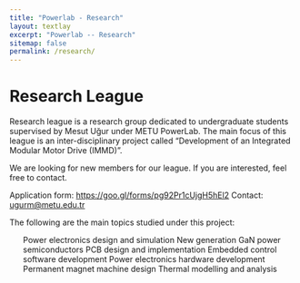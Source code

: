 ```yaml
---
title: "Powerlab - Research"
layout: textlay
excerpt: "Powerlab -- Research"
sitemap: false
permalink: /research/
---
```


# Research League
Research league is a research group dedicated to undergraduate students supervised by Mesut Uğur under METU PowerLab. The main focus of this league is an inter-disciplinary project called “Development of an Integrated Modular Motor Drive (IMMD)”.

We are looking for new members for our league. If you are interested, feel free to contact.

Application form: https://goo.gl/forms/pg92Pr1cUjgH5hEl2
Contact: ugurm@metu.edu.tr

The following are the main topics studied under this project:
<ul>
Power electronics design and simulation 
New generation GaN power semiconductors
PCB design and implementation
Embedded control software development
Power electronics hardware development
Permanent magnet machine design
Thermal modelling and analysis
</ul>
